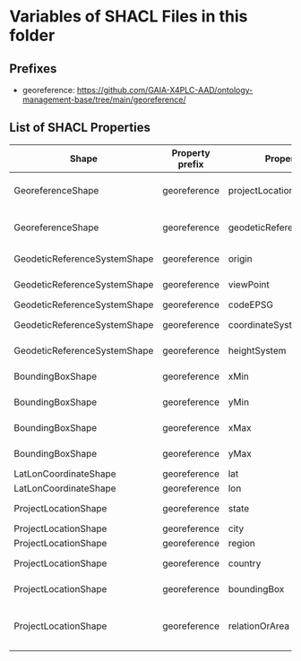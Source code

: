 # Variables of SHACL Files in this folder

## Prefixes

- georeference: <https://github.com/GAIA-X4PLC-AAD/ontology-management-base/tree/main/georeference/>

## List of SHACL Properties

| Shape | Property prefix | Property | MinCount | MaxCount | Description | Datatype/NodeKind | Filename |
| --- | --- | --- | --- | --- | --- | --- | --- |
| GeoreferenceShape | georeference | projectLocation | 1 | 1 | projectLocation object with property for locations and description |  | georeference_shacl.ttl |
| GeoreferenceShape | georeference | geodeticReferenceSystem | 1 | 1 | geodeticReferenceSystem object with properties for projection informations |  | georeference_shacl.ttl |
| GeodeticReferenceSystemShape | georeference | origin | 1 | 1 | World coordinates of map origin |  | georeference_shacl.ttl |
| GeodeticReferenceSystemShape | georeference | viewPoint |  | 1 | World coordinates of view point |  | georeference_shacl.ttl |
| GeodeticReferenceSystemShape | georeference | codeEPSG |  | 1 | EPSG code of the map | <http://www.w3.org/2001/XMLSchema#int> | georeference_shacl.ttl |
| GeodeticReferenceSystemShape | georeference | coordinateSystemName |  | 1 | coordinate system name of the map | <http://www.w3.org/2001/XMLSchema#string> | georeference_shacl.ttl |
| GeodeticReferenceSystemShape | georeference | heightSystem |  | 1 | Ellipsodial height or orthometric height | <http://www.w3.org/2001/XMLSchema#string> | georeference_shacl.ttl |
| BoundingBoxShape | georeference | xMin | 1 | 1 | minimum bounding value in x axis | <http://www.w3.org/2001/XMLSchema#float> | georeference_shacl.ttl |
| BoundingBoxShape | georeference | yMin | 1 | 1 | minimum bounding value in y axis | <http://www.w3.org/2001/XMLSchema#float> | georeference_shacl.ttl |
| BoundingBoxShape | georeference | xMax | 1 | 1 | maximum bounding value in x axis | <http://www.w3.org/2001/XMLSchema#float> | georeference_shacl.ttl |
| BoundingBoxShape | georeference | yMax | 1 | 1 | maximum bounding value in y axis | <http://www.w3.org/2001/XMLSchema#float> | georeference_shacl.ttl |
| LatLonCoordinateShape | georeference | lat | 1 | 1 | latitude value - y axis | <http://www.w3.org/2001/XMLSchema#float> | georeference_shacl.ttl |
| LatLonCoordinateShape | georeference | lon | 1 | 1 | longitude value - x axis | <http://www.w3.org/2001/XMLSchema#float> | georeference_shacl.ttl |
| ProjectLocationShape | georeference | state |  | 1 | Code of federal state or province as ISO 3166-2 | <http://www.w3.org/2001/XMLSchema#string> | georeference_shacl.ttl |
| ProjectLocationShape | georeference | city |  | 1 | Main city of project area | <http://www.w3.org/2001/XMLSchema#string> | georeference_shacl.ttl |
| ProjectLocationShape | georeference | region |  | 1 | Region of project area | <http://www.w3.org/2001/XMLSchema#string> | georeference_shacl.ttl |
| ProjectLocationShape | georeference | country |  | 1 | Country code as ISO 3166-1, alpha-2 | <http://www.w3.org/2001/XMLSchema#string> | georeference_shacl.ttl |
| ProjectLocationShape | georeference | boundingBox | 1 | 1 | Bounding box with lat/lon values in WGS84 |  | georeference_shacl.ttl |
| ProjectLocationShape | georeference | relationOrArea |  | 1 | Description of the mapped area as relation for a certain road, or alternatively a region | <http://www.w3.org/2001/XMLSchema#string> | georeference_shacl.ttl |
